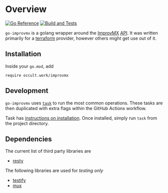# Overview

[![Go Reference][badge-svg]][badge-link]
[![Build and Tests][build-svg]][build-link]

`go-improvmx` is a golang wrapper around the [ImprovMX][1] [API][2]. It was
written primarily for a [terraform][3] provider, however others might get use
out of it.

## Installation

Inside your `go.mod`, add

```
require occult.work/improvmx
```

## Development

`go-improvmx` uses [`task`][4] to run the most common operations. These tasks
are then duplicated with extra flags within the GitHub Actions workflow.

Task has [instructions on installation](https://taskfile.dev/#/installation).
Once installed, simply run `task` from the project directory.

## Dependencies

The current list of third party libraries are

 - [resty](https://github.com/go-resty/resty)

The following libraries are used for *testing only*

 - [testify](https://github.com/stretchr/testify)
 - [mux](https://github.com/gorilla/mux)

[1]: https://improvmx.com/
[2]: https://improvmx.com/api/
[3]: https://www.terraform.io/
[4]: https://github.com/go-task/task

[build-svg]: https://github.com/slurps-mad-rips/go-improvmx/actions/workflows/build.yml/badge.svg
[badge-svg]: https://pkg.go.dev/badge/occult.work/improvmx.svg

[build-link]: https://github.com/slurps-mad-rips/go-improvmx/actions/workflows/build.yml
[badge-link]: https://pkg.go.dev/occult.work/improvmx
